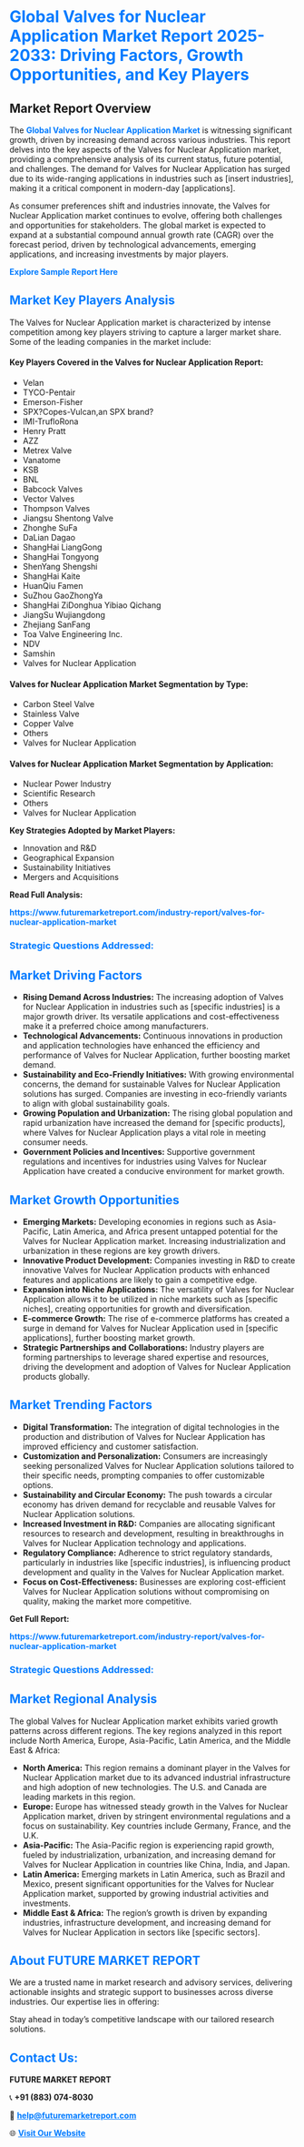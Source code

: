 <h1 style="color: #007BFF;">Global Valves for Nuclear Application Market Report 2025-2033: Driving Factors, Growth Opportunities, and Key Players</h1>

<section id="overview">
<h2>Market Report Overview</h2>
<p>The <a href="https://www.futuremarketreport.com/industry-report/valves-for-nuclear-application-market" style="color: #007BFF; text-decoration: none;"><strong>Global Valves for Nuclear Application Market</strong></a> is witnessing significant growth, driven by increasing demand across various industries. This report delves into the key aspects of the Valves for Nuclear Application market, providing a comprehensive analysis of its current status, future potential, and challenges. The demand for Valves for Nuclear Application has surged due to its wide-ranging applications in industries such as [insert industries], making it a critical component in modern-day [applications].</p>
<p>As consumer preferences shift and industries innovate, the Valves for Nuclear Application market continues to evolve, offering both challenges and opportunities for stakeholders. The global market is expected to expand at a substantial compound annual growth rate (CAGR) over the forecast period, driven by technological advancements, emerging applications, and increasing investments by major players.</p>
</section>

<section id="overview">
<p><a href="https://www.futuremarketreport.com/request-sample/reportId=110515" style="color: #007BFF; text-decoration: none;"><strong>Explore Sample Report Here</strong></a></p>
</section>

<section id="key-players">
<h2 style="color: #007BFF;">Market Key Players Analysis</h2>
<p>The Valves for Nuclear Application market is characterized by intense competition among key players striving to capture a larger market share. Some of the leading companies in the market include:</p>
<h4>Key Players Covered in the Valves for Nuclear Application Report:</h4>
<ul><li>Velan</li><li>TYCO-Pentair</li><li>Emerson-Fisher</li><li>SPX?Copes-Vulcan,an SPX brand?</li><li>IMI-TrufloRona</li><li>Henry Pratt</li><li>AZZ</li><li>Metrex Valve</li><li>Vanatome</li><li>KSB</li><li>BNL</li><li>Babcock Valves</li><li>Vector Valves</li><li>Thompson Valves</li><li>Jiangsu Shentong Valve</li><li>Zhonghe SuFa</li><li>DaLian Dagao</li><li>ShangHai LiangGong</li><li>ShangHai Tongyong</li><li>ShenYang Shengshi</li><li>ShangHai Kaite</li><li>HuanQiu Famen</li><li>SuZhou GaoZhongYa</li><li>ShangHai ZiDonghua Yibiao Qichang</li><li>JiangSu Wujiangdong</li><li>Zhejiang SanFang</li><li>Toa Valve Engineering Inc.</li><li>NDV</li><li>Samshin</li><li>Valves for Nuclear Application</li></ul>
<h4>Valves for Nuclear Application Market Segmentation by Type:</h4>
<ul><li>Carbon Steel Valve</li><li>Stainless Valve</li><li>Copper Valve</li><li>Others</li><li>Valves for Nuclear Application</li></ul>

<h4>Valves for Nuclear Application Market Segmentation by Application:</h4>
<ul><li>Nuclear Power Industry</li><li>Scientific Research</li><li>Others</li><li>Valves for Nuclear Application</li></ul>
<p><strong>Key Strategies Adopted by Market Players:</strong></p>
<ul>
<li>Innovation and R&D</li>
<li>Geographical Expansion</li>
<li>Sustainability Initiatives</li>
<li>Mergers and Acquisitions</li>
</ul>
</section>

<section>
<p><strong>Read Full Analysis: </strong></p><a href="https://www.futuremarketreport.com/industry-report/valves-for-nuclear-application-market" style="color: #007BFF; text-decoration: none;"><strong>https://www.futuremarketreport.com/industry-report/valves-for-nuclear-application-market</strong></a>
<h3 style="color: #007BFF;">Strategic Questions Addressed:</h3>
</section>

<section id="driving-factors">
<h2 style="color: #007BFF;">Market Driving Factors</h2>
<ul>
<li><strong>Rising Demand Across Industries:</strong> The increasing adoption of Valves for Nuclear Application in industries such as [specific industries] is a major growth driver. Its versatile applications and cost-effectiveness make it a preferred choice among manufacturers.</li>
<li><strong>Technological Advancements:</strong> Continuous innovations in production and application technologies have enhanced the efficiency and performance of Valves for Nuclear Application, further boosting market demand.</li>
<li><strong>Sustainability and Eco-Friendly Initiatives:</strong> With growing environmental concerns, the demand for sustainable Valves for Nuclear Application solutions has surged. Companies are investing in eco-friendly variants to align with global sustainability goals.</li>
<li><strong>Growing Population and Urbanization:</strong> The rising global population and rapid urbanization have increased the demand for [specific products], where Valves for Nuclear Application plays a vital role in meeting consumer needs.</li>
<li><strong>Government Policies and Incentives:</strong> Supportive government regulations and incentives for industries using Valves for Nuclear Application have created a conducive environment for market growth.</li>
</ul>
</section>

<section id="growth-opportunities">
<h2 style="color: #007BFF;">Market Growth Opportunities</h2>
<ul>
<li><strong>Emerging Markets:</strong> Developing economies in regions such as Asia-Pacific, Latin America, and Africa present untapped potential for the Valves for Nuclear Application market. Increasing industrialization and urbanization in these regions are key growth drivers.</li>
<li><strong>Innovative Product Development:</strong> Companies investing in R&D to create innovative Valves for Nuclear Application products with enhanced features and applications are likely to gain a competitive edge.</li>
<li><strong>Expansion into Niche Applications:</strong> The versatility of Valves for Nuclear Application allows it to be utilized in niche markets such as [specific niches], creating opportunities for growth and diversification.</li>
<li><strong>E-commerce Growth:</strong> The rise of e-commerce platforms has created a surge in demand for Valves for Nuclear Application used in [specific applications], further boosting market growth.</li>
<li><strong>Strategic Partnerships and Collaborations:</strong> Industry players are forming partnerships to leverage shared expertise and resources, driving the development and adoption of Valves for Nuclear Application products globally.</li>
</ul>
</section>

<section id="trending-factors">
<h2 style="color: #007BFF;">Market Trending Factors</h2>
<ul>
<li><strong>Digital Transformation:</strong> The integration of digital technologies in the production and distribution of Valves for Nuclear Application has improved efficiency and customer satisfaction.</li>
<li><strong>Customization and Personalization:</strong> Consumers are increasingly seeking personalized Valves for Nuclear Application solutions tailored to their specific needs, prompting companies to offer customizable options.</li>
<li><strong>Sustainability and Circular Economy:</strong> The push towards a circular economy has driven demand for recyclable and reusable Valves for Nuclear Application solutions.</li>
<li><strong>Increased Investment in R&D:</strong> Companies are allocating significant resources to research and development, resulting in breakthroughs in Valves for Nuclear Application technology and applications.</li>
<li><strong>Regulatory Compliance:</strong> Adherence to strict regulatory standards, particularly in industries like [specific industries], is influencing product development and quality in the Valves for Nuclear Application market.</li>
<li><strong>Focus on Cost-Effectiveness:</strong> Businesses are exploring cost-efficient Valves for Nuclear Application solutions without compromising on quality, making the market more competitive.</li>
</ul>
</section>

<section>
<p><strong>Get Full Report: </strong></p><a href="https://www.futuremarketreport.com/industry-report/valves-for-nuclear-application-market" style="color: #007BFF; text-decoration: none;"><strong>https://www.futuremarketreport.com/industry-report/valves-for-nuclear-application-market</strong></a>
<h3 style="color: #007BFF;">Strategic Questions Addressed:</h3>
</section>


<section id="regional-analysis">
<h2 style="color: #007BFF;">Market Regional Analysis</h2>
<p>The global Valves for Nuclear Application market exhibits varied growth patterns across different regions. The key regions analyzed in this report include North America, Europe, Asia-Pacific, Latin America, and the Middle East & Africa:</p>
<ul>
<li><strong>North America:</strong> This region remains a dominant player in the Valves for Nuclear Application market due to its advanced industrial infrastructure and high adoption of new technologies. The U.S. and Canada are leading markets in this region.</li>
<li><strong>Europe:</strong> Europe has witnessed steady growth in the Valves for Nuclear Application market, driven by stringent environmental regulations and a focus on sustainability. Key countries include Germany, France, and the U.K.</li>
<li><strong>Asia-Pacific:</strong> The Asia-Pacific region is experiencing rapid growth, fueled by industrialization, urbanization, and increasing demand for Valves for Nuclear Application in countries like China, India, and Japan.</li>
<li><strong>Latin America:</strong> Emerging markets in Latin America, such as Brazil and Mexico, present significant opportunities for the Valves for Nuclear Application market, supported by growing industrial activities and investments.</li>
<li><strong>Middle East & Africa:</strong> The region’s growth is driven by expanding industries, infrastructure development, and increasing demand for Valves for Nuclear Application in sectors like [specific sectors].</li>
</ul>
</section>

<footer>
<h2 style="color: #007BFF;">About FUTURE MARKET REPORT</h2>
<p>We are a trusted name in market research and advisory services, delivering actionable insights and strategic support to businesses across diverse industries. Our expertise lies in offering:</p>

<p>Stay ahead in today’s competitive landscape with our tailored research solutions.</p>

<h2 style="color: #007BFF;">Contact Us:</h2>
<p><strong>FUTURE MARKET REPORT</strong></p>
<p>📞 <strong>+91 (883) 074-8030</strong></p>
<p>📧 <strong><a href="mailto:help@futuremarketreport.com" style="color: #007BFF;">help@futuremarketreport.com</a></strong></p>
<p>🌐 <strong><a href="https://www.futuremarketreport.com/" style="color: #007BFF;">Visit Our Website</a></strong></p>
</footer>